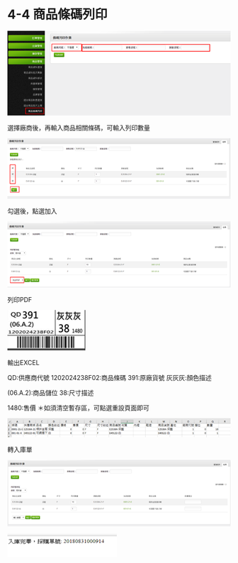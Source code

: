 # 4-4 商品條碼列印

![](../.gitbook/assets/image-82.png)

選擇廠商後，再輸入商品相關條碼，可輸入列印數量

![](../.gitbook/assets/image-179.png)

勾選後，點選加入

![](../.gitbook/assets/image-126.png)

列印PDF

![](../.gitbook/assets/image-90.png)

輸出EXCEL

QD:供應商代號 1202024238F02:商品條碼 391:原廠貨號 灰灰灰:顏色描述

\(06.A.2\):商品儲位 38:尺寸描述

1480:售價 ＊如須清空暫存區，可點選重設頁面即可

![](../.gitbook/assets/image-76.png)

轉入庫單

![](../.gitbook/assets/image-183.png)

![](../.gitbook/assets/image-95.png)

